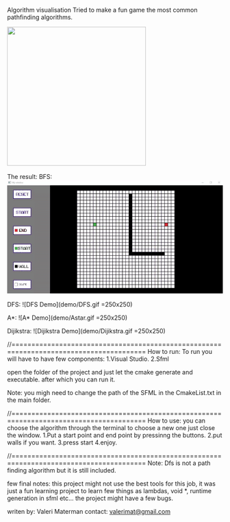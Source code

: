 Algorithm visualisation
Tried to make a fun game the most common pathfinding algorithms.

<img src="BFS.gif" width="324" height="324">

The result:
BFS:
![BFS Demo](demo/BFS.gif)

DFS:
![DFS Demo](demo/DFS.gif =250x250)

A*:
![A* Demo](demo/Astar.gif =250x250)

Dijikstra:
![Dijikstra Demo](demo/Dijikstra.gif =250x250) 


//========================================================================================
How to run:
To run you will have to have few components:
1.Visual Studio.
2.Sfml

open the folder of the project and just let the cmake generate and executable.
after which you can run it.

Note: you migh need to change the path of the SFML in the CmakeList.txt in the main folder.

//========================================================================================
How to use:
you can choose the algorithm through the terminal
to choose a new one just close the window.
1.Put a start point and end point by pressinng the buttons.
2.put walls if you want.
3.press start
4.enjoy.

//========================================================================================
Note: Dfs is not a path finding algorithm but it is still included.

few final notes:
this project might not use the best tools for this job, it was just a fun learning project
to learn few things as lambdas, void *, runtime generation in sfml etc...
the project might have a few bugs.


writen by: Valeri Materman
contact: valerimat@gmail.com
